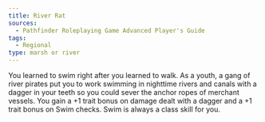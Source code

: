 ```yaml
---
title: River Rat
sources:
  - Pathfinder Roleplaying Game Advanced Player's Guide
tags:
  - Regional
type: marsh or river
---
```


You learned to swim right after you learned to walk. As a youth, a gang of river pirates put you to work swimming in nighttime rivers and canals with a dagger in your teeth so you could sever the anchor ropes of merchant vessels. You gain a +1 trait bonus on damage dealt with a dagger and a +1 trait bonus on Swim checks. Swim is always a class skill for you.

